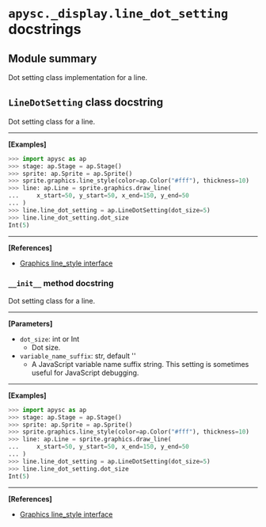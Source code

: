 # `apysc._display.line_dot_setting` docstrings

## Module summary

Dot setting class implementation for a line.

## `LineDotSetting` class docstring

Dot setting class for a line.<hr>

**[Examples]**

```py
>>> import apysc as ap
>>> stage: ap.Stage = ap.Stage()
>>> sprite: ap.Sprite = ap.Sprite()
>>> sprite.graphics.line_style(color=ap.Color("#fff"), thickness=10)
>>> line: ap.Line = sprite.graphics.draw_line(
...     x_start=50, y_start=50, x_end=150, y_end=50
... )
>>> line.line_dot_setting = ap.LineDotSetting(dot_size=5)
>>> line.line_dot_setting.dot_size
Int(5)
```

<hr>

**[References]**

- [Graphics line_style interface](https://simon-ritchie.github.io/apysc/en/graphics_line_style.html)

### `__init__` method docstring

Dot setting class for a line.<hr>

**[Parameters]**

- `dot_size`: int or Int
  - Dot size.
- `variable_name_suffix`: str, default ''
  - A JavaScript variable name suffix string. This setting is sometimes useful for JavaScript debugging.

<hr>

**[Examples]**

```py
>>> import apysc as ap
>>> stage: ap.Stage = ap.Stage()
>>> sprite: ap.Sprite = ap.Sprite()
>>> sprite.graphics.line_style(color=ap.Color("#fff"), thickness=10)
>>> line: ap.Line = sprite.graphics.draw_line(
...     x_start=50, y_start=50, x_end=150, y_end=50
... )
>>> line.line_dot_setting = ap.LineDotSetting(dot_size=5)
>>> line.line_dot_setting.dot_size
Int(5)
```

<hr>

**[References]**

- [Graphics line_style interface](https://simon-ritchie.github.io/apysc/en/graphics_line_style.html)